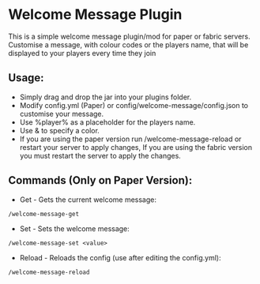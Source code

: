 # Welcome Message Plugin
This is a simple welcome message plugin/mod for paper or fabric servers.
Customise a message, with colour codes or the players name, that will be displayed to your players every time they join

## Usage:
- Simply drag and drop the jar into your plugins folder.
- Modify config.yml (Paper) or config/welcome-message/config.json to customise your message.
- Use %player% as a placeholder for the players name.
- Use &<minecraft-format-code> to specify a color. 
- If you are using the paper version run /welcome-message-reload or restart your server to apply changes, If you are using the fabric version you must restart the server to apply the changes.

## Commands (Only on Paper Version):
- Get - Gets the current welcome message:
```
/welcome-message-get
```

- Set - Sets the welcome message:
```
/welcome-message-set <value>
```

- Reload - Reloads the config (use after editing the config.yml):

```
/welcome-message-reload
```

